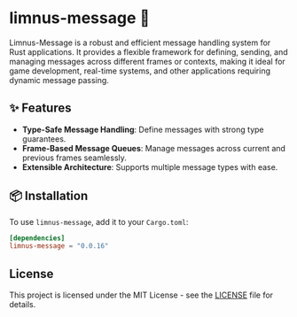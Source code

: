 # limnus-message 🧱

Limnus-Message is a robust and efficient message handling system for Rust applications. It provides a flexible
framework for defining, sending, and managing messages across different frames or contexts, making it ideal for 
game development, real-time systems, and other applications requiring dynamic message passing.

## ✨ Features

- **Type-Safe Message Handling**: Define messages with strong type guarantees.
- **Frame-Based Message Queues**: Manage messages across current and previous frames seamlessly.
- **Extensible Architecture**: Supports multiple message types with ease.

## 📦 Installation

To use `limnus-message`, add it to your `Cargo.toml`:

```toml
[dependencies]
limnus-message = "0.0.16"
```

## License

This project is licensed under the MIT License - see the [LICENSE](LICENSE) file for details.

